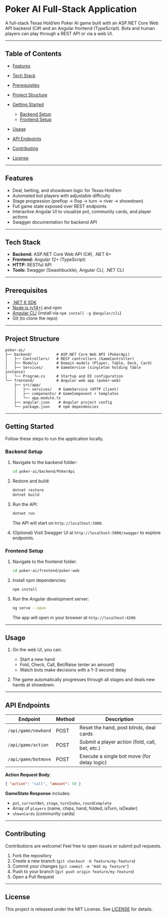 # Poker AI Full-Stack Application

A full-stack Texas Hold’em Poker AI game built with an ASP.NET Core Web API backend (C#) and an Angular frontend (TypeScript). Bots and human players can play through a REST API or via a web UI.

---

## Table of Contents

* [Features](#features)
* [Tech Stack](#tech-stack)
* [Prerequisites](#prerequisites)
* [Project Structure](#project-structure)
* [Getting Started](#getting-started)

  * [Backend Setup](#backend-setup)
  * [Frontend Setup](#frontend-setup)
* [Usage](#usage)
* [API Endpoints](#api-endpoints)
* [Contributing](#contributing)
* [License](#license)

---

## Features

* Deal, betting, and showdown logic for Texas Hold’em
* Automated bot players with adjustable difficulty
* Stage progression (preflop → flop → turn → river → showdown)
* Full game state exposed over REST endpoints
* Interactive Angular UI to visualize pot, community cards, and player actions
* Swagger documentation for backend API

---

## Tech Stack

* **Backend:** ASP.NET Core Web API (C#), .NET 6+
* **Frontend:** Angular 12+ (TypeScript)
* **HTTP:** RESTful API
* **Tools:** Swagger (Swashbuckle), Angular CLI, .NET CLI

---

## Prerequisites

* [.NET 6 SDK](https://dotnet.microsoft.com/download)
* [Node.js (v14+)](https://nodejs.org/) and npm
* [Angular CLI](https://angular.io/cli) (install via `npm install -g @angular/cli`)
* Git (to clone the repo)

---

## Project Structure

```
poker-ai/
├── backend/           # ASP.NET Core Web API (PokerApi)
│   ├── Controllers/   # REST controllers (GameController)
│   ├── Models/        # Domain models (Player, Table, Deck, Card)
│   ├── Services/      # GameService (singleton holding Table instance)
│   └── Program.cs     # Startup and DI configuration
└── frontend/          # Angular web app (poker-web)
    ├── src/app/
    │   ├── services/   # GameService (HTTP client)
    │   ├── components/ # GameComponent + templates
    │   └── app.module.ts
    ├── angular.json    # Angular project config
    └── package.json    # npm dependencies
```

---

## Getting Started

Follow these steps to run the application locally.

### Backend Setup

1. Navigate to the backend folder:

   ```bash
   cd poker-ai/backend/PokerApi
   ```
2. Restore and build:

   ```bash
   dotnet restore
   dotnet build
   ```
3. Run the API:

   ```bash
   dotnet run
   ```

   The API will start on `http://localhost:5000`.
4. (Optional) Visit Swagger UI at `http://localhost:5000/swagger` to explore endpoints.

### Frontend Setup

1. Navigate to the frontend folder:

   ```bash
   cd poker-ai/frontend/poker-web
   ```
2. Install npm dependencies:

   ```bash
   npm install
   ```
3. Run the Angular development server:

   ```bash
   ng serve --open
   ```

   The app will open in your browser at `http://localhost:4200`.

---

## Usage

1. On the web UI, you can:

   * Start a new hand
   * Fold, Check, Call, Bet/Raise (enter an amount)
   * Watch bots make decisions with a 1–3 second delay
2. The game automatically progresses through all stages and deals new hands at showdown.

---

## API Endpoints

| Endpoint            | Method | Description                                    |
| ------------------- | ------ | ---------------------------------------------- |
| `/api/game/newhand` | POST   | Reset the hand, post blinds, deal cards        |
| `/api/game/action`  | POST   | Submit a player action (fold, call, bet, etc.) |
| `/api/game/botmove` | POST   | Execute a single bot move (for delay logic)    |

**Action Request Body**:

```json
{ "action": "call", "amount": 50 }
```

**GameState Response** includes:

* `pot`, `currentBet`, `stage`, `turnIndex`, `roundComplete`
* Array of `players` (name, chips, hand, folded, isTurn, isDealer)
* `shownCards` (community cards)

---

## Contributing

Contributions are welcome! Feel free to open issues or submit pull requests.

1. Fork the repository
2. Create a new branch (`git checkout -b feature/my-feature`)
3. Commit your changes (`git commit -m "Add my feature"`)
4. Push to your branch (`git push origin feature/my-feature`)
5. Open a Pull Request

---

## License

This project is released under the MIT License. See [LICENSE](LICENSE) for details.
